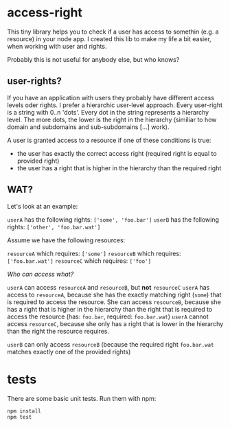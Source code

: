 # access-right

This tiny library helps you to check if a user has access to somethin (e.g. a resource) in your node app.
I created this lib to make my life a bit easier, when working with user and rights.

Probably this is not useful for anybody else, but who knows?

## user-rights? ##

If you have an application with users they probably have different access levels oder rights.
I prefer a hierarchic user-level approach. Every user-right is a string with 0..n 'dots'.
Every dot in the string represents a hierarchy level. The more dots, the lower is the right in the hierarchy
(similiar to how domain and subdomains and sub-subdomains [...] work).

A user is granted access to a resource if one of these conditions is true:

* the user has exactly the correct access right (required right is equal to provided right)
* the user has a right that is higher in the hierarchy than the required right

## WAT? ##

Let's look at an example:

`userA` has the following rights: `['some', 'foo.bar']`
`userB` has the following rights: `['other', 'foo.bar.wat']`

Assume we have the following resources:

`resourceA` which requires: `['some']`
`resourceB` which requires: `['foo.bar.wat']`
`resourceC` which requires: `['foo']`

*Who can access what?*

`userA` can access `resourceA` and `resourceB`, but **not** `resourceC`
`userA` has access to `resourceA`, because she has the exactly matching right (`some`) that is required to access the resource.
She can access `resourceB`, because she has a right that is higher in the hierarchy than the right that is required to access the resource (has: `foo.bar`, required: `foo.bar.wat`)
`userA` cannot access `resourceC`, because she only has a right that is lower in the hierarchy than the right the resource requires.


`userB` can only access `resourceB` (because the required right `foo.bar.wat` matches exactly one of the provided rights) 

# tests

There are some basic unit tests. Run them with npm:

```
npm install
npm test
```

